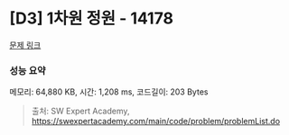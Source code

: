 # [D3] 1차원 정원 - 14178 

[문제 링크](https://swexpertacademy.com/main/code/problem/problemDetail.do?contestProbId=AX_N3oSqcyUDFARi) 

### 성능 요약

메모리: 64,880 KB, 시간: 1,208 ms, 코드길이: 203 Bytes



> 출처: SW Expert Academy, https://swexpertacademy.com/main/code/problem/problemList.do